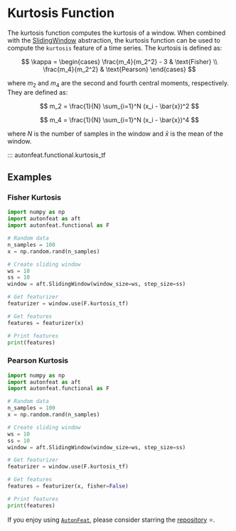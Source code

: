 <!-- 
MIT License

Copyright (c) 2023 Carnegie Mellon University, Auton Lab

Permission is hereby granted, free of charge, to any person obtaining a copy
of this software and associated documentation files (the "Software"), to deal
in the Software without restriction, including without limitation the rights
to use, copy, modify, merge, publish, distribute, sublicense, and/or sell
copies of the Software, and to permit persons to whom the Software is
furnished to do so, subject to the following conditions:

The above copyright notice and this permission notice shall be included in all
copies or substantial portions of the Software.

THE SOFTWARE IS PROVIDED "AS IS", WITHOUT WARRANTY OF ANY KIND, EXPRESS OR
IMPLIED, INCLUDING BUT NOT LIMITED TO THE WARRANTIES OF MERCHANTABILITY,
FITNESS FOR A PARTICULAR PURPOSE AND NONINFRINGEMENT. IN NO EVENT SHALL THE
AUTHORS OR COPYRIGHT HOLDERS BE LIABLE FOR ANY CLAIM, DAMAGES OR OTHER
LIABILITY, WHETHER IN AN ACTION OF CONTRACT, TORT OR OTHERWISE, ARISING FROM,
OUT OF OR IN CONNECTION WITH THE SOFTWARE OR THE USE OR OTHER DEALINGS IN THE
SOFTWARE.
-->

# Kurtosis Function

The kurtosis function computes the kurtosis of a window. When combined with the [SlidingWindow](../core/fixed_window.md) abstraction, the kurtosis function can be used to compute the `kurtosis` feature of a time series. The kurtosis is defined as:

$$
\kappa = \begin{cases}
\frac{m_4}{m_2^2} - 3 & \text{Fisher} \\
\frac{m_4}{m_2^2} & \text{Pearson}
\end{cases}
$$

where $m_2$ and $m_4$ are the second and fourth central moments, respectively. They are defined as:

$$
m_2 = \frac{1}{N} \sum_{i=1}^N (x_i - \bar{x})^2
$$

$$
m_4 = \frac{1}{N} \sum_{i=1}^N (x_i - \bar{x})^4
$$

where $N$ is the number of samples in the window and $\bar{x}$ is the mean of the window.

::: autonfeat.functional.kurtosis_tf
      

## Examples

### Fisher Kurtosis

```python
import numpy as np
import autonfeat as aft
import autonfeat.functional as F

# Random data
n_samples = 100
x = np.random.rand(n_samples)

# Create sliding window
ws = 10
ss = 10
window = aft.SlidingWindow(window_size=ws, step_size=ss)

# Get featurizer
featurizer = window.use(F.kurtosis_tf)

# Get features
features = featurizer(x)

# Print features
print(features)
```

### Pearson Kurtosis

```python
import numpy as np
import autonfeat as aft
import autonfeat.functional as F

# Random data
n_samples = 100
x = np.random.rand(n_samples)

# Create sliding window
ws = 10
ss = 10
window = aft.SlidingWindow(window_size=ws, step_size=ss)

# Get featurizer
featurizer = window.use(F.kurtosis_tf)

# Get features
features = featurizer(x, fisher=False)

# Print features
print(features)
```

If you enjoy using [`AutonFeat`](../../index.md), please consider starring the [repository](https://github.com/autonlab/AutonFeat) ⭐️.